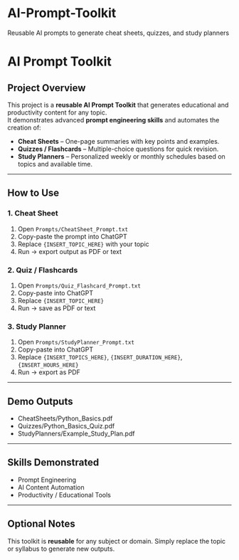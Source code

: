 # AI-Prompt-Toolkit
Reusable AI prompts to generate cheat sheets, quizzes, and study planners
# AI Prompt Toolkit

## Project Overview
This project is a **reusable AI Prompt Toolkit** that generates educational and productivity content for any topic.  
It demonstrates advanced **prompt engineering skills** and automates the creation of:

- **Cheat Sheets** – One-page summaries with key points and examples.
- **Quizzes / Flashcards** – Multiple-choice questions for quick revision.
- **Study Planners** – Personalized weekly or monthly schedules based on topics and available time.

---

## How to Use

### 1. Cheat Sheet
1. Open `Prompts/CheatSheet_Prompt.txt`  
2. Copy-paste the prompt into ChatGPT  
3. Replace `{INSERT_TOPIC_HERE}` with your topic  
4. Run → export output as PDF or text

### 2. Quiz / Flashcards
1. Open `Prompts/Quiz_Flashcard_Prompt.txt`  
2. Copy-paste into ChatGPT  
3. Replace `{INSERT_TOPIC_HERE}`  
4. Run → save as PDF or text

### 3. Study Planner
1. Open `Prompts/StudyPlanner_Prompt.txt`  
2. Copy-paste into ChatGPT  
3. Replace `{INSERT_TOPICS_HERE}`, `{INSERT_DURATION_HERE}`, `{INSERT_HOURS_HERE}`  
4. Run → export as PDF

---

## Demo Outputs
- CheatSheets/Python_Basics.pdf  
- Quizzes/Python_Basics_Quiz.pdf  
- StudyPlanners/Example_Study_Plan.pdf  

---

## Skills Demonstrated
- Prompt Engineering  
- AI Content Automation  
- Productivity / Educational Tools  

---

## Optional Notes
This toolkit is **reusable** for any subject or domain. Simply replace the topic or syllabus to generate new outputs.

